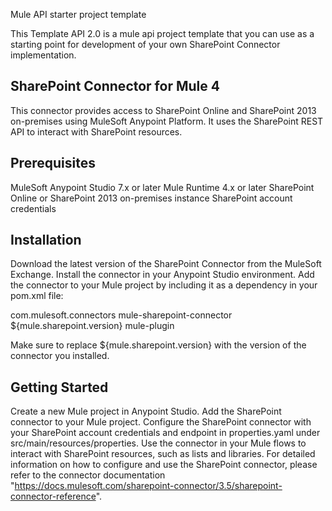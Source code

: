 Mule API starter project template

This Template API 2.0 is a mule api project template that you can use as a starting point for development of your own SharePoint Connector implementation.

## SharePoint Connector for Mule 4
This connector provides access to SharePoint Online and SharePoint 2013 on-premises using MuleSoft Anypoint Platform. It uses the SharePoint REST API to interact with SharePoint resources.

## Prerequisites
MuleSoft Anypoint Studio 7.x or later
Mule Runtime 4.x or later
SharePoint Online or SharePoint 2013 on-premises instance
SharePoint account credentials

## Installation
Download the latest version of the SharePoint Connector from the MuleSoft Exchange.
Install the connector in your Anypoint Studio environment.
Add the connector to your Mule project by including it as a dependency in your pom.xml file:

<dependency>
    <groupId>com.mulesoft.connectors</groupId>
    <artifactId>mule-sharepoint-connector</artifactId>
    <version>${mule.sharepoint.version}</version>
    <classifier>mule-plugin</classifier>
</dependency>

Make sure to replace ${mule.sharepoint.version} with the version of the connector you installed.

## Getting Started
Create a new Mule project in Anypoint Studio.
Add the SharePoint connector to your Mule project.
Configure the SharePoint connector with your SharePoint account credentials and endpoint in properties.yaml under src/main/resources/properties.
Use the connector in your Mule flows to interact with SharePoint resources, such as lists and libraries.
For detailed information on how to configure and use the SharePoint connector, please refer to the connector documentation "https://docs.mulesoft.com/sharepoint-connector/3.5/sharepoint-connector-reference".